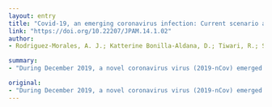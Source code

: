 ```yaml
---
layout: entry
title: "Covid-19, an emerging coronavirus infection: Current scenario and recent developments - An overview"
link: "https://doi.org/10.22207/JPAM.14.1.02"
author:
- Rodriguez-Morales, A. J.; Katterine Bonilla-Aldana, D.; Tiwari, R.; Sah, R.; Rabaan, A. A.; Dhama, K.

summary:
- "During December 2019, a novel coronavirus virus (2019-nCov) emerged in China. The virus was named the Severe Acute Respiratory Syndrome Coronavirus-2 (SARS-CoV-2) The disease referred to as Coronavirus Disease-19 (COVID-19) Till March 8, 2020, the virus has claimed the lives of nearly 3,600 humans out a total of approximately 110,000 confirmed cases affected by this infection."

original:
- "During December 2019, a novel coronavirus virus (2019-nCov) emerged in China, which posed an International Public Health Emergency in a couple of weeks, and very recently attained the position of a very high-risk category by World Health Organization (WHO). This virus was named the Severe Acute Respiratory Syndrome Coronavirus-2 (SARS-CoV-2) by the International Committee on Taxonomy of Viruses (ICTV), and the disease referred to as Coronavirus Disease-19 (COVID-19). Till March 8, 2020, the virus has claimed the lives of nearly 3,600 humans out a total of approximately 110,000 confirmed cases affected by this infection. The present editorial is a brief overview highlighting the most salient features and facts with regards to COVID-19, an emerging coronavirus infection, its causative virus (SARS-CoV-2), the current worldwide scenario, recent developments and currently ongoing progresses to contain and control this disease which have now spread to more than 100 countries across the globe. Of note, worldwide researchers and various health agencies are all together doing their best to halt the spread of this virus and avoid any possible pandemic situation to be faced, which otherwise would threaten the lives of millions of human beings."
---
```


